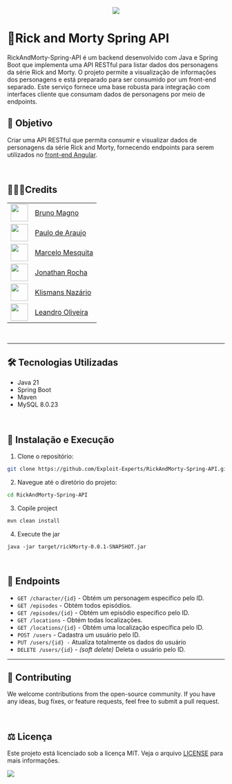  <div align="center" text-align="center">
    <img src="https://capsule-render.vercel.app/api?type=waving&height=200&color=gradient&text=RickAndMorty%20API&reversal=false">
</div>

# 🚀Rick and Morty Spring API

RickAndMorty-Spring-API é um backend desenvolvido com Java e Spring Boot que implementa uma API RESTful para listar dados dos personagens da série Rick and Morty. O projeto permite a visualização de informações dos personagens e está preparado para ser consumido por um front-end separado. Este serviço fornece uma base robusta para integração com interfaces cliente que consumam dados de personagens por meio de endpoints.
</br>

## 🎯 Objetivo

Criar uma API RESTful que permita consumir e visualizar dados de personagens da série Rick and Morty, fornecendo
endpoints para serem utilizados no [front-end Angular](https://github.com/Exploit-Experts/RickAndMorthy-client).

</br>

## 🧑🏻‍💻Credits


||           |
| ---------------- | ---------------- |
| <img src="https://avatars.githubusercontent.com/u/114788642?v=4" float="left" width="40px" height=40px> | <a href='https://github.com/brunoliratm'>Bruno Magno</a> |
| <img src="https://avatars.githubusercontent.com/u/127964717?v=4" float="left" width="40px" height=40px> | <a href='https://github.com/Paulo-Araujo-Jr'>Paulo de Araujo</a> |
| <img src="https://avatars.githubusercontent.com/u/126338859?v=4" float="left" width="40px" height=40px> | <a href='https://github.com/MrMesquita'>Marcelo Mesquita</a> |
| <img src="https://avatars.githubusercontent.com/u/126990110?v=4" float="left" width="40px" height=40px> | <a href='https://github.com/Jonathanwsr'>Jonathan Rocha</a> |
| <img src="https://avatars.githubusercontent.com/u/180599406?v=4" float="left" width="40px" height=40px> | <a href='https://github.com/Klismans-Nazario'>Klismans Nazário</a> |
| <img src="https://avatars.githubusercontent.com/u/126925371?v=4" float="left" width="40px" height=40px> | <a href='https://github.com/leandrouser'>Leandro Oliveira</a> |


</br>

---

## 🛠️ Tecnologias Utilizadas

- Java 21
- Spring Boot
- Maven
- MySQL 8.0.23

</br>

## 📂 Instalação e Execução

1. Clone o repositório:

```bash
git clone https://github.com/Exploit-Experts/RickAndMorty-Spring-API.git
```
2. Navegue até o diretório do projeto:

```bash
cd RickAndMorty-Spring-API
```
3. Copile project
```java
mvn clean install
```
4. Execute the jar
```
java -jar target/rickMorty-0.0.1-SNAPSHOT.jar
```

</br>

## 📃 Endpoints

- `GET /character/{id}` - Obtém um personagem específico pelo ID.
- `GET /episodes` - Obtém todos episódios.
- `GET /episodes/{id}` - Obtém um episódio especifico pelo ID.
- `GET /locations` - Obtém todas localizações.
- `GET /locations/{id}` - Obtém uma localização específica pelo ID.
- `POST /users` - Cadastra um usuário pelo ID.
- `PUT /users/{id} -` Atualiza totalmente os dados do usuário
- `DELETE /users/{id}` -  _(soft delete)_ Deleta o usuário pelo ID.


---

## 🤝 Contributing

<p>We welcome contributions from the open-source community. If you have any ideas, bug fixes, or feature requests, feel free to submit a pull request.</p>

</br>

## ⚖️ Licença

Este projeto está licenciado sob a licença MIT. Veja o arquivo [LICENSE](LICENSE) para mais informações.

<img src="https://capsule-render.vercel.app/api?type=waving&height=200&color=gradient&reversal=false&section=footer">
